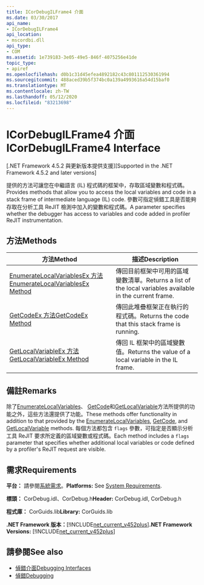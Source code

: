 ```yaml
---
title: ICorDebugILFrame4 介面
ms.date: 03/30/2017
api_name:
- ICorDebugILFrame4
api_location:
- mscordbi.dll
api_type:
- COM
ms.assetid: 1e739183-3e05-49e5-846f-4075256e41de
topic_type:
- apiref
ms.openlocfilehash: d0b1c31d45efea4892182c43c801112530361994
ms.sourcegitcommit: 488aced39b5f374bc0a139a4993616a54d15baf0
ms.translationtype: MT
ms.contentlocale: zh-TW
ms.lasthandoff: 05/12/2020
ms.locfileid: "83213698"
---
```

# <a name="icordebugilframe4-interface"></a><span data-ttu-id="81f45-102">ICorDebugILFrame4 介面</span><span class="sxs-lookup"><span data-stu-id="81f45-102">ICorDebugILFrame4 Interface</span></span>
<span data-ttu-id="81f45-103">[.NET Framework 4.5.2 與更新版本提供支援]</span><span class="sxs-lookup"><span data-stu-id="81f45-103">[Supported in the .NET Framework 4.5.2 and later versions]</span></span>  
  
 <span data-ttu-id="81f45-104">提供的方法可讓您在中繼語言 (IL) 程式碼的框架中，存取區域變數和程式碼。</span><span class="sxs-lookup"><span data-stu-id="81f45-104">Provides methods that allow you to access the local variables and code in a stack frame of intermediate language (IL) code.</span></span> <span data-ttu-id="81f45-105">參數可指定偵錯工具是否能夠存取在分析工具 ReJIT 檢測中加入的變數和程式碼。</span><span class="sxs-lookup"><span data-stu-id="81f45-105">A parameter specifies whether the debugger has access to variables and code added in profiler ReJIT instrumentation.</span></span>  
  
## <a name="methods"></a><span data-ttu-id="81f45-106">方法</span><span class="sxs-lookup"><span data-stu-id="81f45-106">Methods</span></span>  
  
|<span data-ttu-id="81f45-107">方法</span><span class="sxs-lookup"><span data-stu-id="81f45-107">Method</span></span>|<span data-ttu-id="81f45-108">描述</span><span class="sxs-lookup"><span data-stu-id="81f45-108">Description</span></span>|  
|------------|-----------------|  
|[<span data-ttu-id="81f45-109">EnumerateLocalVariablesEx 方法</span><span class="sxs-lookup"><span data-stu-id="81f45-109">EnumerateLocalVariablesEx Method</span></span>](icordebugilframe4-enumeratelocalvariablesex-method.md)|<span data-ttu-id="81f45-110">傳回目前框架中可用的區域變數清單。</span><span class="sxs-lookup"><span data-stu-id="81f45-110">Returns a list of the local variables available in the current frame.</span></span>|  
|[<span data-ttu-id="81f45-111">GetCodeEx 方法</span><span class="sxs-lookup"><span data-stu-id="81f45-111">GetCodeEx Method</span></span>](icordebugilframe4-getcodeex-method.md)|<span data-ttu-id="81f45-112">傳回此堆疊框架正在執行的程式碼。</span><span class="sxs-lookup"><span data-stu-id="81f45-112">Returns the code that this stack frame is running.</span></span>|  
|[<span data-ttu-id="81f45-113">GetLocalVariableEx 方法</span><span class="sxs-lookup"><span data-stu-id="81f45-113">GetLocalVariableEx Method</span></span>](icordebugilframe4-getlocalvariableex-method.md)|<span data-ttu-id="81f45-114">傳回 IL 框架中的區域變數值。</span><span class="sxs-lookup"><span data-stu-id="81f45-114">Returns the value of a local variable in the IL frame.</span></span>|  
  
## <a name="remarks"></a><span data-ttu-id="81f45-115">備註</span><span class="sxs-lookup"><span data-stu-id="81f45-115">Remarks</span></span>  
 <span data-ttu-id="81f45-116">除了[EnumerateLocalVariables](icordebugilframe-enumeratelocalvariables-method.md)、 [GetCode](icordebugframe-getcode-method.md)和[GetLocalVariable](icordebugilframe-getlocalvariable-method.md)方法所提供的功能之外，這些方法還提供了功能。</span><span class="sxs-lookup"><span data-stu-id="81f45-116">These methods offer functionality in addition to that provided by the [EnumerateLocalVariables](icordebugilframe-enumeratelocalvariables-method.md), [GetCode](icordebugframe-getcode-method.md), and [GetLocalVariable](icordebugilframe-getlocalvariable-method.md) methods.</span></span> <span data-ttu-id="81f45-117">每個方法都包含 `flags` 參數，可指定是否顯示分析工具 ReJIT 要求所定義的區域變數或程式碼。</span><span class="sxs-lookup"><span data-stu-id="81f45-117">Each method includes a `flags` parameter that specifies whether additional local variables or code defined by a profiler's ReJIT request are visible.</span></span>  
  
## <a name="requirements"></a><span data-ttu-id="81f45-118">需求</span><span class="sxs-lookup"><span data-stu-id="81f45-118">Requirements</span></span>  
 <span data-ttu-id="81f45-119">**平台：** 請參閱[系統需求](../../get-started/system-requirements.md)。</span><span class="sxs-lookup"><span data-stu-id="81f45-119">**Platforms:** See [System Requirements](../../get-started/system-requirements.md).</span></span>  
  
 <span data-ttu-id="81f45-120">**標頭：** CorDebug.idl、CorDebug.h</span><span class="sxs-lookup"><span data-stu-id="81f45-120">**Header:** CorDebug.idl, CorDebug.h</span></span>  
  
 <span data-ttu-id="81f45-121">**程式庫：** CorGuids.lib</span><span class="sxs-lookup"><span data-stu-id="81f45-121">**Library:** CorGuids.lib</span></span>  
  
 <span data-ttu-id="81f45-122">**.NET Framework 版本：**[!INCLUDE[net_current_v452plus](../../../../includes/net-current-v452plus-md.md)]</span><span class="sxs-lookup"><span data-stu-id="81f45-122">**.NET Framework Versions:** [!INCLUDE[net_current_v452plus](../../../../includes/net-current-v452plus-md.md)]</span></span>  
  
## <a name="see-also"></a><span data-ttu-id="81f45-123">請參閱</span><span class="sxs-lookup"><span data-stu-id="81f45-123">See also</span></span>

- [<span data-ttu-id="81f45-124">偵錯介面</span><span class="sxs-lookup"><span data-stu-id="81f45-124">Debugging Interfaces</span></span>](debugging-interfaces.md)
- [<span data-ttu-id="81f45-125">偵錯</span><span class="sxs-lookup"><span data-stu-id="81f45-125">Debugging</span></span>](index.md)
